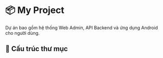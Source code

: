 # 📦 My Project

Dự án bao gồm hệ thống Web Admin, API Backend và ứng dụng Android cho người dùng.

## 📁 Cấu trúc thư mục